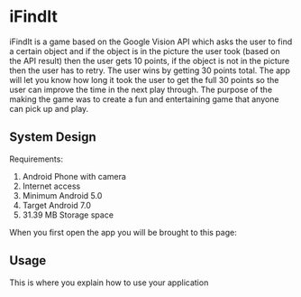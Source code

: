 # iFindIt
iFindIt is a game based on the Google Vision API which asks the user to find a certain object and if the object is in the picture the user took (based on the API result) then the user gets 10 points, if the object is not in the picture then the user has to retry. The user wins by getting 30 points total. The app will let you know how long it took the user to get the full 30 points so the user can improve the time in the next play through. The purpose of the making the game was to create a fun and entertaining game that anyone can pick up and play.

## System Design 
Requirements:
1) Android Phone with camera
2) Internet access
3) Minimum Android 5.0
4) Target Android 7.0
5) 31.39 MB Storage space

When you first open the app you will be brought to this page:



## Usage
This is where you explain how to use your application
